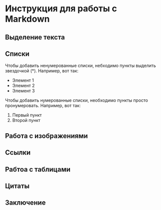 # Инструкция для работы с Markdown

## Выделение текста

## Списки
Чтобы добавить ненумерованные списки, небходимо пункты выделить звездочкой (\*\). Например, вот так:
* Элемент 1
* Элемент 2
* Элемент 3

Чтобы добавить нумерованные списки, необходимо пункты просто пронумеровать.
Например, вот так:
1. Первый пункт
2. Второй пункт


## Работа с изображениями

## Ссылки

## Рабтоа с таблицами

## Цитаты

## Заключение